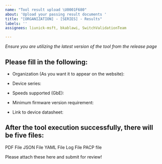 ```yaml
---
name: "Tool result upload \U0001F680"
about: 'Upload your passing result documents '
title: "[ORGANIZATION] - [SERIES] - Results"
labels: ''
assignees: liunick-msft, bkablawi, SwitchValidationTeam

---
```


*Ensure you are utilizing the latest version of the tool from the release page*

## Please fill in the following:

- Organization (As you want it to appear on the website):

- Device series:

- Speeds supported (GbE):

- Minimum firmware version requirement:

- Link to device datasheet: 

## After the tool execution successfully, there will be five files:

PDF File
JSON File
YAML File
Log File
PACP file

Please attach these here and submit for review!
